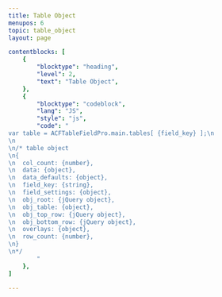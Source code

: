 ```yaml
---
title: Table Object
menupos: 6
topic: table_object
layout: page

contentblocks: [
	{
		"blocktype": "heading",
		"level": 2,
		"text": "Table Object",
	},
	{
		"blocktype": "codeblock",
		"lang": "JS",
		"style": "js",
		"code": "
var table = ACFTableFieldPro.main.tables[ {field_key} ];\n
\n
\n/* table object
\n{
\n	col_count: {number},
\n	data: {object},
\n	data_defaults: {object},
\n	field_key: {string},
\n	field_settings: {object},
\n	obj_root: {jQuery object},
\n	obj_table: {object},
\n	obj_top_row: {jQuery object},
\n	obj_bottom_row: {jQuery object},
\n	overlays: {object},
\n	row_count: {number},
\n}
\n*/
		"
	},
]

---
```

